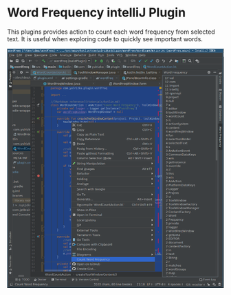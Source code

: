 # Word Frequency intelliJ Plugin

This plugins provides action to count each word frequency from selected text.
It is useful when exploring code to quickly see important words.

![screenshot](word-freq.png)
